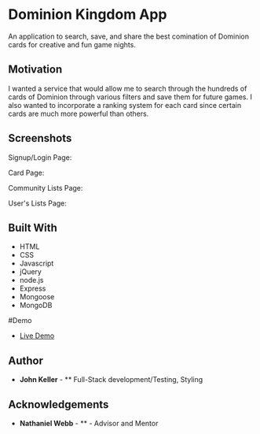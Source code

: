 # Dominion Kingdom App

An application to search, save, and share the best comination of Dominion cards for creative and fun game nights. 

## Motivation
I wanted a service that would allow me to search through the hundreds of cards of Dominion through various 
filters and save them for future games. I also wanted to incorporate a ranking system for each card since certain 
cards are much more powerful than others. 

## Screenshots
Signup/Login Page:

Card Page:

Community Lists Page:

User's Lists Page:

## Built With

* HTML
* CSS
* Javascript
* jQuery
* node.js
* Express
* Mongoose
* MongoDB


#Demo 

- [Live Demo](https://dashboard.heroku.com/apps/shrouded-dawn-21846)

## Author

* **John Keller** - ** Full-Stack development/Testing, Styling

## Acknowledgements

* **Nathaniel Webb** - ** - Advisor and Mentor
